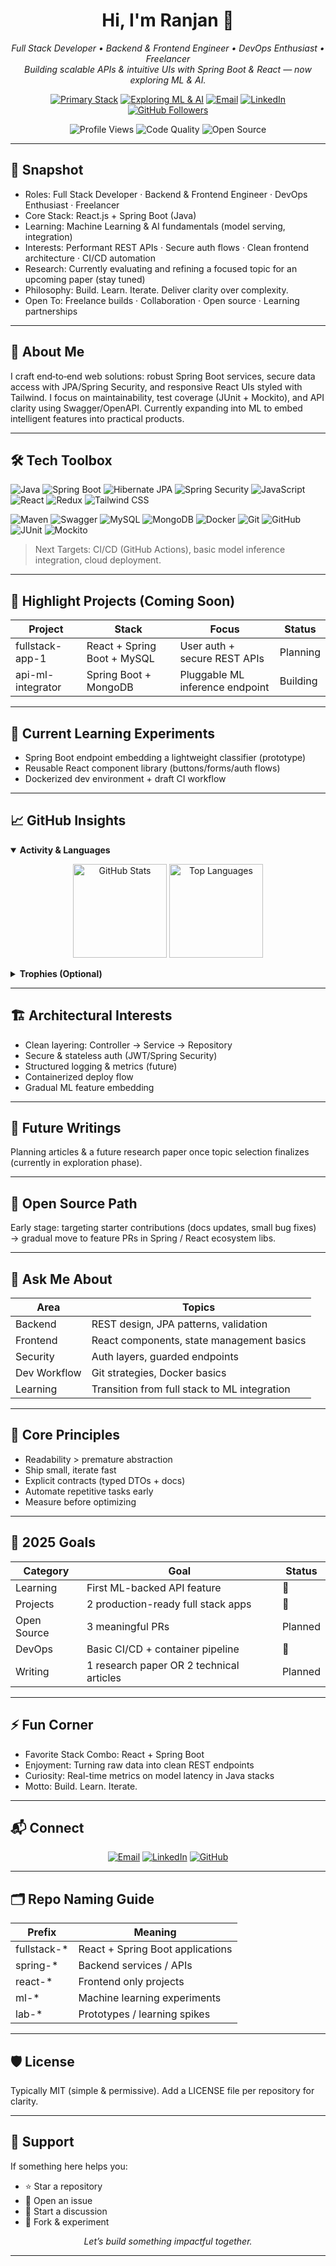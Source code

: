 <!-- Profile README for: Ranjan-Prasad-rp -->
<!-- Lean (no GIFs / photo). Adjust content as projects & achievements grow. -->

<h1 align="center">Hi, I'm Ranjan 👋</h1>

<p align="center">
  <em>Full Stack Developer • Backend & Frontend Engineer • DevOps Enthusiast • Freelancer<br/>
  Building scalable APIs & intuitive UIs with Spring Boot & React — now exploring ML & AI.</em>
</p>

<p align="center">
  <!-- Tech Focus Badges -->
  <a href="#"><img src="https://img.shields.io/badge/Stack-React%20%2B%20Spring%20Boot-0A66C2?style=for-the-badge" alt="Primary Stack"/></a>
  <a href="#"><img src="https://img.shields.io/badge/Exploring-ML%20%26%20AI-FF8800?style=for-the-badge" alt="Exploring ML & AI"/></a>
  <a href="mailto:rp109210@gmail.com"><img src="https://img.shields.io/badge/Contact-Email-EA4335?style=for-the-badge" alt="Email"/></a>
  <a href="https://www.linkedin.com/in/ranjan-prasad-a24062230/"><img src="https://img.shields.io/badge/LinkedIn-Connect-0A66C2?style=for-the-badge" alt="LinkedIn"/></a>
  <a href="https://github.com/Ranjan-Prasad-rp?tab=followers"><img src="https://img.shields.io/github/followers/Ranjan-Prasad-rp?style=for-the-badge&logo=github" alt="GitHub Followers"/></a>
</p>

<p align="center">
  <img src="https://komarev.com/ghpvc/?username=Ranjan-Prasad-rp&style=flat-square&color=blue" alt="Profile Views"/>
  <img src="https://img.shields.io/badge/Code%20Quality-Clean%20%26%20Readable-success?style=flat-square" alt="Code Quality"/>
  <img src="https://img.shields.io/badge/Open%20Source-Learning%20%26%20Contributing-orange?style=flat-square" alt="Open Source"/>
</p>

---

## 🚀 Snapshot
- Roles: Full Stack Developer · Backend & Frontend Engineer · DevOps Enthusiast · Freelancer  
- Core Stack: React.js + Spring Boot (Java)  
- Learning: Machine Learning & AI fundamentals (model serving, integration)  
- Interests: Performant REST APIs · Secure auth flows · Clean frontend architecture · CI/CD automation  
- Research: Currently evaluating and refining a focused topic for an upcoming paper (stay tuned)  
- Philosophy: Build. Learn. Iterate. Deliver clarity over complexity.  
- Open To: Freelance builds · Collaboration · Open source · Learning partnerships  

---

## 🧩 About Me
I craft end‑to‑end web solutions: robust Spring Boot services, secure data access with JPA/Spring Security, and responsive React UIs styled with Tailwind. I focus on maintainability, test coverage (JUnit + Mockito), and API clarity using Swagger/OpenAPI. Currently expanding into ML to embed intelligent features into practical products.

---

## 🛠 Tech Toolbox
<!-- Core Languages & Frameworks -->
<p>
  <img src="https://img.shields.io/badge/Java-ED8B00?logo=openjdk&logoColor=white" alt="Java"/>
  <img src="https://img.shields.io/badge/Spring%20Boot-6DB33F?logo=springboot&logoColor=white" alt="Spring Boot"/>
  <img src="https://img.shields.io/badge/JPA%2FHibernate-59666C?logo=hibernate&logoColor=white" alt="Hibernate JPA"/>
  <img src="https://img.shields.io/badge/Spring%20Security-6DB33F?logo=springsecurity&logoColor=white" alt="Spring Security"/>
  <img src="https://img.shields.io/badge/JavaScript-F7DF1E?logo=javascript&logoColor=000" alt="JavaScript"/>
  <img src="https://img.shields.io/badge/React-20232A?logo=react&logoColor=61DAFB" alt="React"/>
  <img src="https://img.shields.io/badge/Redux-593D88?logo=redux&logoColor=white" alt="Redux"/>
  <img src="https://img.shields.io/badge/Tailwind-38B2AC?logo=tailwindcss&logoColor=white" alt="Tailwind CSS"/>
</p>

<!-- Tooling & Infra -->
<p>
  <img src="https://img.shields.io/badge/Maven-C71A36?logo=apachemaven&logoColor=white" alt="Maven"/>
  <img src="https://img.shields.io/badge/Swagger-85EA2D?logo=swagger&logoColor=black" alt="Swagger"/>
  <img src="https://img.shields.io/badge/MySQL-4479A1?logo=mysql&logoColor=white" alt="MySQL"/>
  <img src="https://img.shields.io/badge/MongoDB-47A248?logo=mongodb&logoColor=white" alt="MongoDB"/>
  <img src="https://img.shields.io/badge/Docker-2496ED?logo=docker&logoColor=white" alt="Docker"/>
  <img src="https://img.shields.io/badge/Git-F05032?logo=git&logoColor=white" alt="Git"/>
  <img src="https://img.shields.io/badge/GitHub-181717?logo=github&logoColor=white" alt="GitHub"/>
  <img src="https://img.shields.io/badge/JUnit-25A162?logo=junit5&logoColor=white" alt="JUnit"/>
  <img src="https://img.shields.io/badge/Mockito-4caf50?logo=java&logoColor=white" alt="Mockito"/>
</p>

> Next Targets: CI/CD (GitHub Actions), basic model inference integration, cloud deployment.

---

## 🌟 Highlight Projects (Coming Soon)
| Project | Stack | Focus | Status |
| ------- | ----- | ----- | ------ |
| fullstack-app-1 | React + Spring Boot + MySQL | User auth + secure REST APIs | Planning |
| api-ml-integrator | Spring Boot + MongoDB | Pluggable ML inference endpoint | Building |


---

## 🧪 Current Learning Experiments
- Spring Boot endpoint embedding a lightweight classifier (prototype)
- Reusable React component library (buttons/forms/auth flows)
- Dockerized dev environment + draft CI workflow

---

## 📈 GitHub Insights
<details open>
<summary><strong>Activity & Languages</strong></summary>
<p align="center">
  <img src="https://github-readme-stats.vercel.app/api?username=Ranjan-Prasad-rp&show_icons=true&theme=tokyonight" height="150" alt="GitHub Stats"/>
  <img src="https://github-readme-stats.vercel.app/api/top-langs/?username=Ranjan-Prasad-rp&layout=compact&theme=tokyonight" height="150" alt="Top Languages"/>
</p>
</details>

<details>
<summary><strong>Trophies (Optional)</strong></summary>
<p align="center">
  <img src="https://github-profile-trophy.vercel.app/?username=Ranjan-Prasad-rp&theme=onedark&margin-w=10&margin-h=10&row=1&no-bg=true" alt="GitHub Trophies"/>
</p>
</details>

---

## 🏗 Architectural Interests
- Clean layering: Controller → Service → Repository
- Secure & stateless auth (JWT/Spring Security)
- Structured logging & metrics (future)
- Containerized deploy flow
- Gradual ML feature embedding

---

## 🧠 Future Writings
Planning articles & a future research paper once topic selection finalizes (currently in exploration phase).

---

## 🤝 Open Source Path
Early stage: targeting starter contributions (docs updates, small bug fixes) → gradual move to feature PRs in Spring / React ecosystem libs.

---

## 💬 Ask Me About
| Area | Topics |
| ---- | ------ |
| Backend | REST design, JPA patterns, validation |
| Frontend | React components, state management basics |
| Security | Auth layers, guarded endpoints |
| Dev Workflow | Git strategies, Docker basics |
| Learning | Transition from full stack to ML integration |

---

## 🧴 Core Principles
- Readability > premature abstraction  
- Ship small, iterate fast  
- Explicit contracts (typed DTOs + docs)  
- Automate repetitive tasks early  
- Measure before optimizing  

---

## 🎯 2025 Goals
| Category | Goal | Status |
| -------- | ---- | ------ |
| Learning | First ML-backed API feature | 🚧 |
| Projects | 2 production-ready full stack apps | 🚧 |
| Open Source | 3 meaningful PRs | Planned |
| DevOps | Basic CI/CD + container pipeline | 🚧 |
| Writing | 1 research paper OR 2 technical articles | Planned |

---

## ⚡ Fun Corner
- Favorite Stack Combo: React + Spring Boot
- Enjoyment: Turning raw data into clean REST endpoints
- Curiosity: Real-time metrics on model latency in Java stacks
- Motto: Build. Learn. Iterate.

---

## 📬 Connect
<p align="center">
  <a href="mailto:rp109210@gmail.com"><img src="https://img.shields.io/badge/Email-rp109210%40gmail.com-D14836?style=for-the-badge&logo=gmail&logoColor=white" alt="Email"/></a>
  <a href="https://www.linkedin.com/in/ranjan-prasad-a24062230/"><img src="https://img.shields.io/badge/LinkedIn-Ranjan%20Prasad-0A66C2?style=for-the-badge&logo=linkedin" alt="LinkedIn"/></a>
  <a href="https://github.com/Ranjan-Prasad-rp"><img src="https://img.shields.io/badge/GitHub-Profile-181717?style=for-the-badge&logo=github" alt="GitHub"/></a>
</p>

---

## 🗂 Repo Naming Guide
| Prefix | Meaning |
| ------ | ------- |
| fullstack-* | React + Spring Boot applications |
| spring-* | Backend services / APIs |
| react-* | Frontend only projects |
| ml-* | Machine learning experiments |
| lab-* | Prototypes / learning spikes |

---

## 🛡 License
Typically MIT (simple & permissive). Add a LICENSE file per repository for clarity.

---

## 🙌 Support
If something here helps you:
- ⭐ Star a repository
- 🐛 Open an issue
- 💬 Start a discussion
- 🔀 Fork & experiment

<p align="center"><em>Let’s build something impactful together.</em></p>

---

<!-- Maintenance Checklist
[ ] Add real project links
[ ] Update once research topic is finalized
[ ] Prune widgets if load feels slow
[ ] Add achievements metrics
[ ] Refresh goals quarterly
-->
